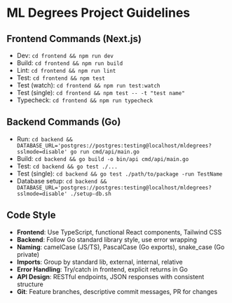 # ML Degrees Project Guidelines

## Frontend Commands (Next.js)

- Dev: `cd frontend && npm run dev`
- Build: `cd frontend && npm run build`
- Lint: `cd frontend && npm run lint`
- Test: `cd frontend && npm test`
- Test (watch): `cd frontend && npm run test:watch`
- Test (single): `cd frontend && npm test -- -t "test name"`
- Typecheck: `cd frontend && npm run typecheck`

## Backend Commands (Go)

- Run: `cd backend && DATABASE_URL='postgres://postgres:testing@localhost/mldegrees?sslmode=disable' go run cmd/api/main.go`
- Build: `cd backend && go build -o bin/api cmd/api/main.go`
- Test: `cd backend && go test ./...`
- Test (single): `cd backend && go test ./path/to/package -run TestName`
- Database setup: `cd backend && DATABASE_URL='postgres://postgres:testing@localhost/mldegrees?sslmode=disable' ./setup-db.sh`

## Code Style

- **Frontend**: Use TypeScript, functional React components, Tailwind CSS
- **Backend**: Follow Go standard library style, use error wrapping
- **Naming**: camelCase (JS/TS), PascalCase (Go exports), snake_case (Go private)
- **Imports**: Group by standard lib, external, internal, relative
- **Error Handling**: Try/catch in frontend, explicit returns in Go
- **API Design**: RESTful endpoints, JSON responses with consistent structure
- **Git**: Feature branches, descriptive commit messages, PR for changes
